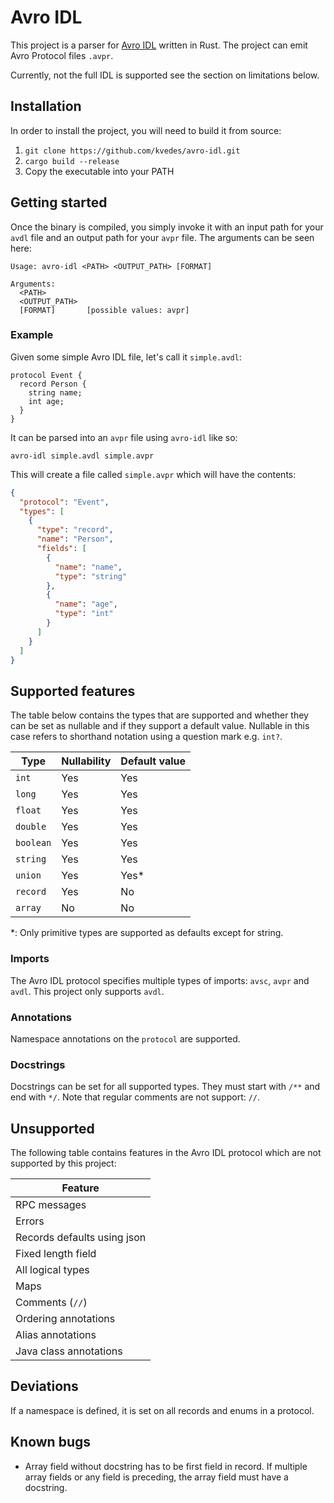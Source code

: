 # Avro IDL

This project is a parser for [Avro IDL](https://avro.apache.org/docs/1.11.1/idl-language/) written in Rust. The project can emit Avro Protocol files `.avpr`.

Currently, not the full IDL is supported see the section on limitations below.

## Installation

In order to install the project, you will need to build it from source:

1. `git clone https://github.com/kvedes/avro-idl.git`
2. `cargo build --release`
3. Copy the executable into your PATH

## Getting started

Once the binary is compiled, you simply invoke it with an input path for your `avdl` file and an output path for your `avpr` file. The arguments can be seen here:

```
Usage: avro-idl <PATH> <OUTPUT_PATH> [FORMAT]

Arguments:
  <PATH>
  <OUTPUT_PATH>
  [FORMAT]       [possible values: avpr]
```

### Example

Given some simple Avro IDL file, let's call it `simple.avdl`:

```
protocol Event {
  record Person {
    string name;
    int age;
  }
}
```

It can be parsed into an `avpr` file using `avro-idl` like so:

```
avro-idl simple.avdl simple.avpr
```

This will create a file called `simple.avpr` which will have the contents:

```json
{
  "protocol": "Event",
  "types": [
    {
      "type": "record",
      "name": "Person",
      "fields": [
        {
          "name": "name",
          "type": "string"
        },
        {
          "name": "age",
          "type": "int"
        }
      ]
    }
  ]
}
```

## Supported features

The table below contains the types that are supported and whether they can be set as nullable and if they support a default value. Nullable in this case refers to shorthand notation using a question mark e.g. `int?`.

| Type      | Nullability | Default value |
| --------- | ----------- | ------------- |
| `int`     | Yes         | Yes           |
| `long`    | Yes         | Yes           |
| `float`   | Yes         | Yes           |
| `double`  | Yes         | Yes           |
| `boolean` | Yes         | Yes           |
| `string`  | Yes         | Yes           |
| `union`   | Yes         | Yes\*         |
| `record`  | Yes         | No            |
| `array`   | No          | No            |

\*: Only primitive types are supported as defaults except for string.

### Imports

The Avro IDL protocol specifies multiple types of imports: `avsc`, `avpr` and `avdl`. This project only supports `avdl`.

### Annotations

Namespace annotations on the `protocol` are supported.

### Docstrings

Docstrings can be set for all supported types. They must start with `/**` and end with `*/`. Note that regular comments are not support: `//`.

## Unsupported

The following table contains features in the Avro IDL protocol which are not supported by this project:

| Feature                     |
| --------------------------- |
| RPC messages                |
| Errors                      |
| Records defaults using json |
| Fixed length field          |
| All logical types           |
| Maps                        |
| Comments (`//`)             |
| Ordering annotations        |
| Alias annotations           |
| Java class annotations      |

## Deviations

If a namespace is defined, it is set on all records and enums in a protocol.

## Known bugs

- Array field without docstring has to be first field in record. If multiple array fields or any field is preceding, the array field must have a docstring.
